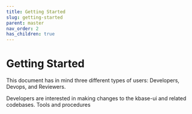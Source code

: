 ```yaml
---
title: Getting Started
slug: getting-started
parent: master
nav_order: 2
has_children: true
---
```


# Getting Started

This document has in mind three different types of users: Developers, Devops, and Reviewers.

Developers are interested in making changes to the kbase-ui and related codebases. Tools and procedures
